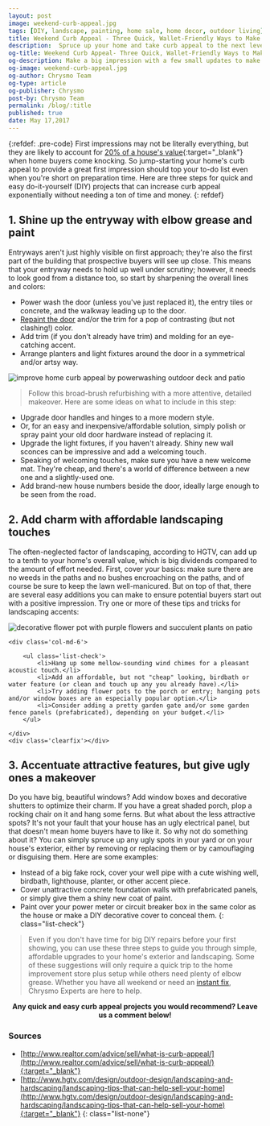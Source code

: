 ```yaml
---
layout: post
image: weekend-curb-appeal.jpg
tags: [DIY, landscape, painting, home sale, home decor, outdoor living]
title: Weekend Curb Appeal - Three Quick, Wallet-Friendly Ways to Make Your Home's Exterior a Selling Point
description:  Spruce up your home and take curb appeal to the next level with these easy and affordable outdoor projects that are sure to wow potential buyers.
og-title: Weekend Curb Appeal- Three Quick, Wallet-Friendly Ways to Make Your Home's Exterior a Selling Point
og-description: Make a big impression with a few small updates to make potential buyers say wow.
og-image: weekend-curb-appeal.jpg
og-author: Chrysmo Team
og-type: article
og-publisher: Chrysmo
post-by: Chrysmo Team
permalink: /blog/:title
published: true
date: May 17,2017
---
```

{:refdef: .pre-code}
First impressions may not be literally everything, but they are likely to account for [20% of a house's value](http://www.realtor.com/advice/sell/what-is-curb-appeal/){:target="_blank"} when home buyers come knocking. So jump-starting your home's curb appeal to provide a great first impression should top your to-do list even when you're short on preparation time. Here are three steps for quick and easy do-it-yourself (DIY) projects that can increase curb appeal exponentially without needing a ton of time and money.
{: refdef}


## 1. Shine up the entryway with elbow grease and paint

<div class='clearfix'></div>
<div class="row">
<div class='col-md-6'>

<p>
Entryways aren't just highly visible on first approach; they're also the first part of the building that prospective buyers will see up close. This means that your entryway needs to hold up well under scrutiny; however, it needs to look good from a distance too, so start by sharpening the overall lines and colors:</p>
<ul class='list-check'>
	<li>Power wash the door (unless you've just replaced it), the entry tiles or concrete, and the walkway leading up to the door.</li>
	<li><a href="https://chrysmo.com/blog/HomeImprovementProjectsEventheDIYChallengedCanConquer">Repaint the door</a> and/or the trim for a pop of contrasting (but not clashing!) color.</li>
	<li>Add trim (if you don't already have trim) and molding for an eye-catching accent.</li>
	<li>Arrange planters and light fixtures around the door in a symmetrical and/or artsy way.</li>
</ul>
</div>
<div class='col-md-6'> 
	<img src='{{site.baseurl}}/images/posts/shineupthe-entryway.jpg' alt='improve home curb appeal by powerwashing outdoor deck and patio'>
</div>
</div>
<div class='clearfix'></div>

> Follow this broad-brush refurbishing with a more attentive, detailed makeover. Here are some ideas on what to include in this step:

<ul class='list-check'>
<li>Upgrade door handles and hinges to a more modern style.</li>
<li>Or, for an easy and inexpensive/affordable solution, simply polish or spray paint your old door hardware instead of replacing it.</li>
<li>Upgrade the light fixtures, if you haven't already. Shiny new wall sconces can be impressive and add a welcoming touch.</li>
<li>Speaking of welcoming touches, make sure you have a new welcome mat. They're cheap, and there's a world of difference between a new one and a slightly-used one.</li>
<li>Add brand-new house numbers beside the door, ideally large enough to be seen from the road.</li>
</ul>


## 2. Add charm with affordable landscaping touches

The often-neglected factor of landscaping, according to HGTV, can add up to a tenth to your home's overall value, which is big dividends compared to the amount of effort needed. First, cover your basics: make sure there are no weeds in the paths and no bushes encroaching on the paths, and of course be sure to keep the lawn well-manicured. But on top of that, there are several easy additions you can make to ensure potential buyers start out with a positive impression. Try one or more of these tips and tricks for landscaping accents:

<div class="row">
	<div class='col-md-6'> 
		<img src='{{site.baseurl}}/images/posts/add-charm-affordable.jpg' alt='decorative flower pot with purple flowers and succulent plants on patio'>
	</div>

	<div class='col-md-6'> 
		
		<ul class='list-check'>
			<li>Hang up some mellow-sounding wind chimes for a pleasant acoustic touch.</li>
			<li>Add an affordable, but not "cheap" looking, birdbath or water feature (or clean and touch up any you already have).</li>
			<li>Try adding flower pots to the porch or entry; hanging pots and/or window boxes are an especially popular option.</li>
			<li>Consider adding a pretty garden gate and/or some garden fence panels (prefabricated), depending on your budget.</li>
		</ul>

	</div>
	<div class='clearfix'></div>
</div>


## 3. Accentuate attractive features, but give ugly ones a makeover

Do you have big, beautiful windows? Add window boxes and decorative shutters to optimize their charm. If you have a great shaded porch, plop a rocking chair on it and hang some ferns. But what about the less attractive spots? It's not your fault that your house has an ugly electrical panel, but that doesn't mean home buyers have to like it. So why not do something about it? You can simply spruce up any ugly spots in your yard or on your house's exterior, either by removing or replacing them or by camouflaging or disguising them. Here are some examples:

* Instead of a big fake rock, cover your well pipe with a cute wishing well, birdbath, lighthouse, planter, or other accent piece.
* Cover unattractive concrete foundation walls with prefabricated panels, or simply give them a shiny new coat of paint.
* Paint over your power meter or circuit breaker box in the same color as the house or make a DIY decorative cover to conceal them.
{: class="list-check"}

> Even if you don't have time for big DIY repairs before your first showing, you can use these three steps to guide you through simple, affordable upgrades to your home's exterior and landscaping. Some of these suggestions will only require a quick trip to the home improvement store plus setup while others need plenty of elbow grease. Whether you have all weekend or need an <a href="https://chrysmo.com/index.html">instant fix</a>, Chrysmo Experts are here to help.

<strong><center>Any quick and easy curb appeal projects you would recommend? Leave us a comment below!</center></strong>

### Sources


* [http://www.realtor.com/advice/sell/what-is-curb-appeal/](http://www.realtor.com/advice/sell/what-is-curb-appeal/){:target="_blank"}
* [http://www.hgtv.com/design/outdoor-design/landscaping-and-hardscaping/landscaping-tips-that-can-help-sell-your-home](http://www.hgtv.com/design/outdoor-design/landscaping-and-hardscaping/landscaping-tips-that-can-help-sell-your-home){:target="_blank"}
{: class="list-none"}






